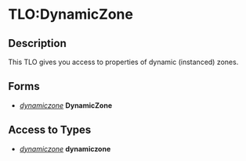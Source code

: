 # TLO:DynamicZone

## Description

This TLO gives you access to properties of dynamic (instanced) zones.

## Forms

* [_dynamiczone_](../data-types/datatype-dynamiczone.md) **DynamicZone**

## Access to Types

* [_dynamiczone_](../data-types/datatype-dynamiczone.md) **dynamiczone**
